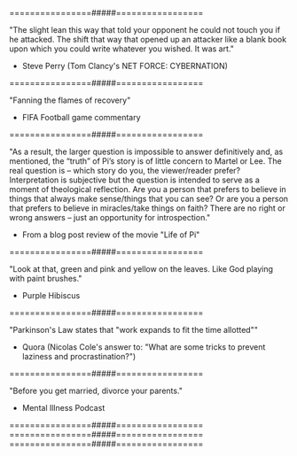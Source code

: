 ================#####=================

"The slight lean this way that told your opponent he could not touch you if he attacked.
The shift that way that opened up an attacker like a blank book upon which you could write whatever you wished.
It was art."

- Steve Perry (Tom Clancy's NET FORCE: CYBERNATION)


================#####=================

"Fanning the flames of recovery"

- FIFA Football game commentary


================#####=================


"As a result, the larger question is impossible to answer definitively and, as mentioned, the “truth” of Pi’s story is of little concern to Martel or Lee. The real question is – which story do you, the viewer/reader prefer? Interpretation is subjective but the question is intended to serve as a moment of theological reflection. Are you a person that prefers to believe in things that always make sense/things that you can see? Or are you a person that prefers to believe in miracles/take things on faith? There are no right or wrong answers – just an opportunity for introspection."

- From a blog post review of the movie "Life of Pi"


================#####=================


"Look at that, green and pink and yellow on the leaves. Like God playing with paint brushes."

- Purple Hibiscus


================#####=================


"Parkinson's Law states that "work expands to fit the time allotted""

- Quora (Nicolas Cole's answer to: "What are some tricks to prevent laziness and procrastination?")


================#####=================


"Before you get married, divorce your parents."

- Mental Illness Podcast


================#####=================
================#####=================
================#####=================


